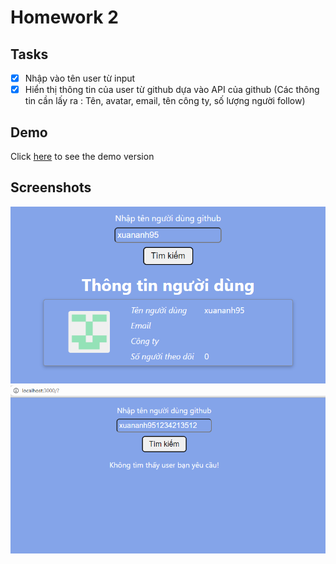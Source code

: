 # Homework 2

## Tasks

-   [x] Nhập vào tên user từ input
-   [x] Hiển thị thông tin của user từ github dựa vào API của github (Các thông tin cần lấy ra : Tên, avatar, email, tên công ty, số lượng người follow)

## Demo

Click [here](https://www.delicate-ganache-fbd123.netlify.app) to see the demo version

## Screenshots

![success](./img/1.PNG)
![failed](./img/2.PNG)
